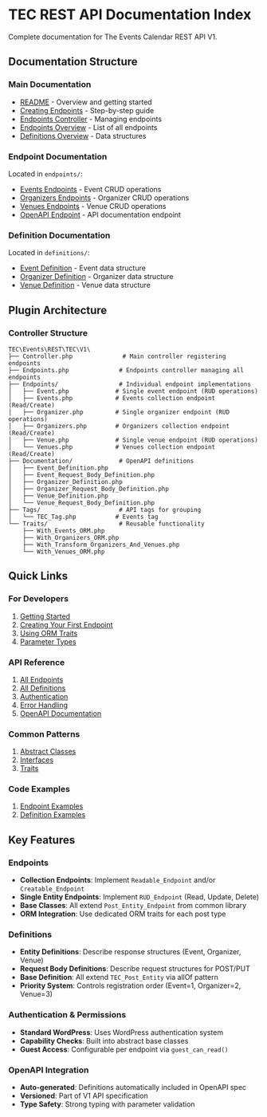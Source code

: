 # TEC REST API Documentation Index

Complete documentation for The Events Calendar REST API V1.

## Documentation Structure

### Main Documentation

- [README](README.md) - Overview and getting started
- [Creating Endpoints](creating-endpoints.md) - Step-by-step guide
- [Endpoints Controller](endpoints-controller.md) - Managing endpoints
- [Endpoints Overview](endpoints.md) - List of all endpoints
- [Definitions Overview](definitions.md) - Data structures

### Endpoint Documentation

Located in `endpoints/`:

- [Events Endpoints](endpoints/events.md) - Event CRUD operations
- [Organizers Endpoints](endpoints/organizers.md) - Organizer CRUD operations
- [Venues Endpoints](endpoints/venues.md) - Venue CRUD operations
- [OpenAPI Endpoint](endpoints/openapi.md) - API documentation endpoint

### Definition Documentation

Located in `definitions/`:

- [Event Definition](definitions/event.md) - Event data structure
- [Organizer Definition](definitions/organizer.md) - Organizer data structure
- [Venue Definition](definitions/venue.md) - Venue data structure

## Plugin Architecture

### Controller Structure

```
TEC\Events\REST\TEC\V1\
├── Controller.php              # Main controller registering endpoints
├── Endpoints.php              # Endpoints controller managing all endpoints
├── Endpoints/                 # Individual endpoint implementations
│   ├── Event.php             # Single event endpoint (RUD operations)
│   ├── Events.php            # Events collection endpoint (Read/Create)
│   ├── Organizer.php         # Single organizer endpoint (RUD operations)
│   ├── Organizers.php        # Organizers collection endpoint (Read/Create)
│   ├── Venue.php             # Single venue endpoint (RUD operations)
│   └── Venues.php            # Venues collection endpoint (Read/Create)
├── Documentation/             # OpenAPI definitions
│   ├── Event_Definition.php
│   ├── Event_Request_Body_Definition.php
│   ├── Organizer_Definition.php
│   ├── Organizer_Request_Body_Definition.php
│   ├── Venue_Definition.php
│   └── Venue_Request_Body_Definition.php
├── Tags/                      # API tags for grouping
│   └── TEC_Tag.php           # Events tag
└── Traits/                    # Reusable functionality
    ├── With_Events_ORM.php
    ├── With_Organizers_ORM.php
    ├── With_Transform_Organizers_And_Venues.php
    └── With_Venues_ORM.php
```

## Quick Links

### For Developers

1. [Getting Started](README.md#getting-started)
2. [Creating Your First Endpoint](creating-endpoints.md)
3. [Using ORM Traits](../../../common/docs/REST/TEC/V1/orm-usage.md)
4. [Parameter Types](../../../common/docs/REST/TEC/V1/parameter-types.md)

### API Reference

1. [All Endpoints](endpoints.md)
2. [All Definitions](definitions.md)
3. [Authentication](README.md#authentication)
4. [Error Handling](README.md#error-handling)
5. [OpenAPI Documentation](endpoints/openapi.md)

### Common Patterns

1. [Abstract Classes](../../../common/docs/REST/TEC/V1/abstract-classes.md)
2. [Interfaces](../../../common/docs/REST/TEC/V1/interfaces.md)
3. [Traits](../../../common/docs/REST/TEC/V1/traits.md)

### Code Examples

1. [Endpoint Examples](creating-endpoints.md#step-2-create-the-endpoint-class)
2. [Definition Examples](definitions.md#creating-new-definitions)

## Key Features

### Endpoints

- **Collection Endpoints**: Implement `Readable_Endpoint` and/or `Creatable_Endpoint`
- **Single Entity Endpoints**: Implement `RUD_Endpoint` (Read, Update, Delete)
- **Base Classes**: All extend `Post_Entity_Endpoint` from common library
- **ORM Integration**: Use dedicated ORM traits for each post type

### Definitions

- **Entity Definitions**: Describe response structures (Event, Organizer, Venue)
- **Request Body Definitions**: Describe request structures for POST/PUT
- **Base Definition**: All extend `TEC_Post_Entity` via allOf pattern
- **Priority System**: Controls registration order (Event=1, Organizer=2, Venue=3)

### Authentication & Permissions

- **Standard WordPress**: Uses WordPress authentication system
- **Capability Checks**: Built into abstract base classes
- **Guest Access**: Configurable per endpoint via `guest_can_read()`

### OpenAPI Integration

- **Auto-generated**: Definitions automatically included in OpenAPI spec
- **Versioned**: Part of V1 API specification
- **Type Safety**: Strong typing with parameter validation
